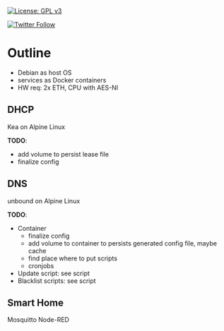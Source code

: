 [![License: GPL v3](https://img.shields.io/badge/License-GLv3-blue?style=flat-square)](https://www.gnu.org/licenses/gpl-3.0)

[![Twitter Follow](https://img.shields.io/twitter/follow/0x4242?color=blue&logo=twitter&style=flat-square)](https://twitter.com/0x4242)

# Outline
- Debian as host OS
- services as Docker containers
- HW req: 2x ETH, CPU with AES-NI

## DHCP
Kea on Alpine Linux

**TODO**:
- add volume to persist lease file
- finalize config

## DNS
unbound on Alpine Linux

**TODO**:
- Container
  - finalize config
  - add volume to container to persists generated config file, maybe cache
  - find place where to put scripts
  - cronjobs
- Update script: see script
- Blacklist scripts: see script

## Smart Home
Mosquitto
Node-RED
